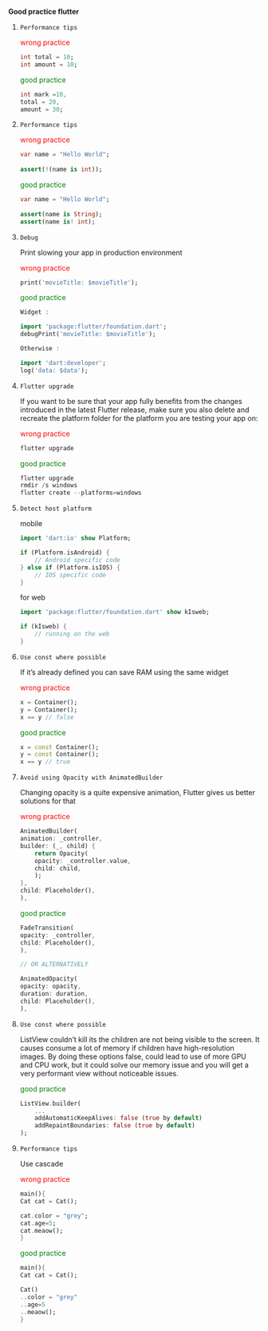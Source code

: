 **Good practice flutter**

1.  ``Performance tips``

    <span style="color:red">wrong practice</span>

    ```dart int mark = 10;
    int total = 10;
    int amount = 10;
    ```
    <span style="color:green">good practice</span>
    ```dart 
    int mark =10,
    total = 20,
    amount = 30;
    ````
2.  ``Performance tips``

    <span style="color:red">wrong practice</span>
    ```dart
    var name = "Hello World";
  
    assert(!(name is int));
    ```
    <span style="color:green">good practice</span>
    ```dart
    var name = "Hello World";
  
    assert(name is String); 
    assert(name is! int); 
    ```
3. ``Debug``

    Print slowing your app in production environment

    <span style="color:red">wrong practice</span>
    ```dart
    print('movieTitle: $movieTitle');
    ```
    <span style="color:green">good practice</span>
    ```dart
    Widget :

    import 'package:flutter/foundation.dart';
    debugPrint('movieTitle: $movieTitle');

    Otherwise :

    import 'dart:developer';
    log('data: $data');
    ```

4. ``Flutter upgrade``

    If you want to be sure that your app fully benefits from the changes introduced in the latest Flutter release, make sure you also delete and recreate the platform folder for the platform you are testing your app on: 

    <span style="color:red">wrong practice</span>
    ```dart
    flutter upgrade
    ```
    <span style="color:green">good practice</span>
    ```dart
    flutter upgrade
    rmdir /s windows
    flutter create --platforms=windows
    ```

5. ``Detect host platform``

    mobile
    ```dart
    import 'dart:io' show Platform;

    if (Platform.isAndroid) {
        // Android specific code
    } else if (Platform.isIOS) {
        // IOS specific code
    }
    ```
    for web
    ```dart
    import 'package:flutter/foundation.dart' show kIsweb;

    if (kIsweb) {
        // running on the web
    }
    ```

6. ``Use const where possible``

    If it’s already defined you can save RAM using the same widget

    <span style="color:red">wrong practice</span>
    ```dart
    x = Container();
    y = Container();
    x == y // false
    ```
    <span style="color:green">good practice</span>
    ```dart
    x = const Container();
    y = const Container();
    x == y // true
    ```
7. ``Avoid using Opacity with AnimatedBuilder``

    Changing opacity is a quite expensive animation, Flutter gives us better solutions for that

    <span style="color:red">wrong practice</span>
    ```dart
    AnimatedBuilder(
    animation: _controller,
    builder: (_, child) {
        return Opacity(
        opacity: _controller.value,
        child: child,
        );
    },
    child: Placeholder(), 
    ),
    ```
    <span style="color:green">good practice</span>
    ```dart
    FadeTransition(
    opacity: _controller,
    child: Placeholder(),
    ),

    // OR ALTERNATIVELY

    AnimatedOpacity(
   opacity: opacity,
   duration: duration,
   child: Placeholder(),
    ),
    ```
8. ``Use const where possible``

    ListView couldn’t kill its the children are not being visible to the screen. It causes consume a lot of memory if children have high-resolution images.
    By doing these options false, could lead to use of more GPU and CPU work, but it could solve our memory issue and you will get a very performant view without noticeable issues.

    <span style="color:green">good practice</span>
    ```dart
    ListView.builder(
        ...
        addAutomaticKeepAlives: false (true by default)
        addRepaintBoundaries: false (true by default)
    );
    ```

9. ``Performance tips``

    Use cascade

    <span style="color:red">wrong practice</span>
    ```dart
    main(){
    Cat cat = Cat();

    cat.color = "grey";
    cat.age=5;
    cat.meaow();
    }
    ```
    <span style="color:green">good practice</span>
    ```dart
    main(){
    Cat cat = Cat();

    Cat()
    ..color = "grey"
    ..age=5
    ..meaow();
    }
    ```
